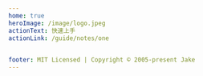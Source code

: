 ```yaml
---
home: true
heroImage: /image/logo.jpeg
actionText: 快速上手
actionLink: /guide/notes/one

 
footer: MIT Licensed | Copyright © 2005-present Jake
---
```

